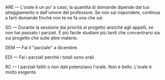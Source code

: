 ARE — L'orale è un po' a caso, la quantità di domande dipende dal tuo atteggiamento e dall'umore del professore. Se non sai rispondere, continua a farti domande finché non te ne fa una che sai.

SO — Durante la sessione dai priorità al progetto anziché agli appelli, se non hai passato i parziali. È più facile studiare più tardi che concentrarsi sia sul progetto che sulle altre materie.

DEM — Fai il "parziale" a dicembre.

EDI — Fai i parziali perché i totali sono orali.

RC — I parziali falliti o non dati potenziano l'orale. Non è bello. L'orale è molto esigente.
